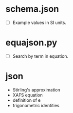 
schema.json
===========

-   [ ] Example values in SI units.

equajson.py
===========

-   [ ] Search by term in equation.

json
====

- Stirling's approximation
- XAFS equation
- definition of e
- trigonometric identities
